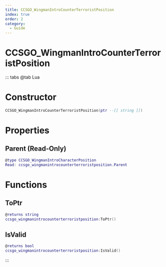```yaml
---
title: CCSGO_WingmanIntroCounterTerroristPosition
index: true
order: 2
category:
  - Guide
---
```


# CCSGO_WingmanIntroCounterTerroristPosition

::: tabs
@tab Lua
# Constructor
```lua
CCSGO_WingmanIntroCounterTerroristPosition(ptr --[[ string ]])
```
# Properties
## Parent (Read-Only)
```lua
@type CCSGO_WingmanIntroCharacterPosition
Read: ccsgo_wingmanintrocounterterroristposition.Parent
```
# Functions
## ToPtr
```lua
@returns string
ccsgo_wingmanintrocounterterroristposition:ToPtr()
```
## IsValid
```lua
@returns bool
ccsgo_wingmanintrocounterterroristposition:IsValid()
```

:::